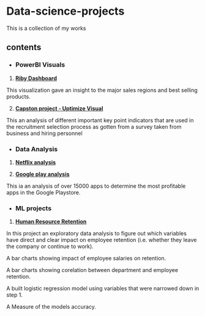 # Data-science-projects
This is a collection of my works

## contents

* ### PowerBI Visuals
1. **[Riby Dashboard](https://github.com/Nifesimi23/Data-science-projects/blob/main/Data%20visualization/Riby%20Dashboard.pdf)**


 This visualization gave an insight to the major sales regions and best selling products.

2. **[Capston project - Uptimize Visual](https://github.com/Nifesimi23/Data-science-projects/blob/main/Capstone%20project%20Visuals.pdf)**

This an analysis of different important key point indicators that are used in the recruitment selection process as gotten from a survey taken from business and hiring personnel



* ### Data Analysis

1. **[Netflix analysis](https://github.com/Nifesimi23/Data-science-projects/blob/main/Data%20analysis/Netflix%20visualization.ipynb)**

2. **[Google play analysis](https://github.com/Nifesimi23/Data-science-projects/blob/main/Data%20analysis/Google_Play_Store_Analysis%20.ipynb)**

This ia an analysis of over 15000 apps to determine the most profitable apps in the Google Playstore.


* ### ML projects
1. **[Human Resource Retention](https://github.com/Nifesimi23/Data-science-projects/blob/main/Machine%20learning/Human%20Resource%20Retention.ipynb)**

In this project an exploratory data analysis to figure out which variables have direct and clear impact on employee retention (i.e. whether they leave the company or continue to work).

A bar charts showing impact of employee salaries on retention.

A bar charts showing corelation between department and employee retention.

A built logistic regression model using variables that were narrowed down in step 1.

A Measure of the models accuracy.
